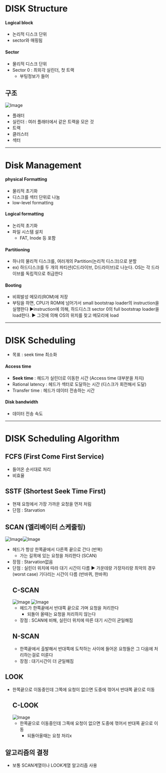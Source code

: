# DISK Structure
#### Logical block
- 논리적 디스크 단위
- sector와 매핑됨
#### Sector 
- 물리적 디스크 단위
- Sector 0 : 최외각 실린더, 첫 트랙
  - 부팅정보가 들어
## 구조
![Image](https://github.com/user-attachments/assets/d01bd86f-3a1e-4436-81b5-26c01beb946e)
- 플래터
- 실린더 : 여러 플래터에서 같은 트랙을 모은 것
- 트랙
- 클러스터
- 섹터
---
# Disk Management
#### physical Formatting
- 물리적 초기화
- 디스크를 섹터 단위로 나눔
- low-level formatting
#### Logical formatting
- 논리적 초기화
- 파일 시스템 설치
  - FAT, Inode 등 포함
#### Partitioning
- 하나의 물리적 디스크를, 여러개의 Partition(논리적 디스크)으로 분할
- ex) 하드디스크를 두 개의 파티션(C드라이브, D드라이브)로 나눈다. OS는 각 드라이브를 독립적으로 취급한다
#### Booting
- 비휘발성 메모리(ROM)에 저장
- 부팅을 하면, CPU가 ROM에 넘어가서 small bootstrap loader의 instruction을 실행한다 ▶instruction에 의해, 하드디스크 sector 0의 full bootstrap loader을 load한다. ▶ 그것에 의해 OS의 위치를 찾고 메모리에 load
---
# DISK Scheduling
- 목표 : seek time 최소화
#### Access time
- **Seek time** : 헤드가 실린더로 이동한 시간 (Access time 대부분을 차지)
- Rational latency : 헤드가 섹터로 도달하는 시간 (디스크가 회전해서 도달)
- Transfer time : 헤드가 데이터 전송하는 시간
#### Disk bandwidth
- 데이터 전송 속도
---
# DISK Scheduling Algorithm
## FCFS (First Come First Service)
- 들어온 순서대로 처리
- 비효율
## SSTF (Shortest Seek Time First)
- 현재 요청에서 가장 가까운 요청을 먼저 처림
- 단점 : Starvation
## SCAN (엘리베이터 스케줄링)
![Image](https://github.com/user-attachments/assets/7a5ac64b-8320-4791-957e-495d8f37d872)![Image](https://github.com/user-attachments/assets/ed9af8f8-cc6e-47b5-8a68-ceb2cb7a6184)
- 헤드가 항상 한쪽끝에서 다른쪽 끝으로 간다 (반복)
  - 가는 길목에 있는 요청을 처리한다 (SCAN)
- 장점 : Starvation없음
- 단점 : 실린더 위치에 따라 대기 시간이 다름 ▶ 가운데랑 가장자리랑 최악의 경우(worst case) 기다리는 시간이 다름 (반바퀴, 한바퀴)
  ## C-SCAN
  ![Image](https://github.com/user-attachments/assets/5fb4564e-3fb0-4fd0-a2ab-ccfffd561ce6)  ![Image](https://github.com/user-attachments/assets/4f73c005-ef31-4f8b-b976-7be395598828)
  - 헤드가 한쪽끝에서 반대쪽 끝으로 가며 요청을 처리한다
    - 되돌아 올때는 요청을 처리하지 않는다
  - 장점 : SCAN에 비해, 실린더 위치에 따른 대기 시간이 균일해짐
  ## N-SCAN
  - 한쪽끝에서 출발해서 반대쪽에 도착하는 사이에 들어온 요청들은 그 다음에 처리하는걸로 미룬다
  - 장점 : 대기시간이 더 균일해짐
## LOOK
- 한쪽끝으로 이동중인데 그쪽에 요청이 없으면 도중에 꺾어서 반대쪽 끝으로 이동
  ## C-LOOK
  ![Image](https://github.com/user-attachments/assets/3dc14dd4-4c73-4559-9a11-f6d1d44f3857)
  - 한쪽끝으로 이동중인데 그쪽에 요청이 없으면 도중에 꺾어서 반대쪽 끝으로 이동
    - 되돌아올때는 요청 처리x
## 알고리즘의 결정
- 보통 SCAN계열이나 LOOK계열 알고리즘 사용
